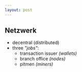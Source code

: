 ```yaml
---
layout: post
---
```


## Netzwerk

* decentral (distributed)
* three *"jobs"*:
  * transaction issuer *(wallets)*
  * branch office *(nodes)*
  * pitmen *(miners)*
